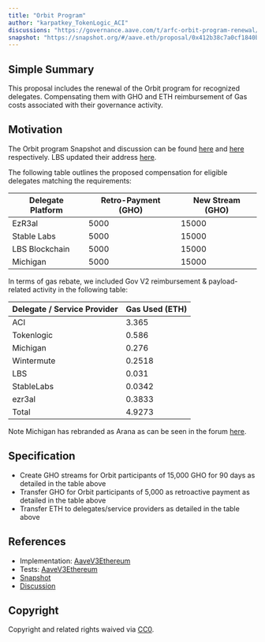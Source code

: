 ```yaml
---
title: "Orbit Program"
author: "karpatkey_TokenLogic_ACI"
discussions: "https://governance.aave.com/t/arfc-orbit-program-renewal/16550"
snapshot: "https://snapshot.org/#/aave.eth/proposal/0x412b38c7a0cf1840b102e28ea7ef0373e3ab4b9544873e8cc1544972b777d9a1"
---
```


## Simple Summary

This proposal includes the renewal of the Orbit program for recognized delegates. Compensating them with GHO and ETH reimbursement of Gas costs associated with their governance activity.

## Motivation

The Orbit program Snapshot and discussion can be found [here](https://snapshot.org/#/aave.eth/proposal/0x412b38c7a0cf1840b102e28ea7ef0373e3ab4b9544873e8cc1544972b777d9a1) and [here](https://governance.aave.com/t/arfc-orbit-program-renewal/16550) respectively.
LBS updated their address [here](https://governance.aave.com/t/arfc-orbit-program-renewal/16550/5?u=lbsblockchain).

The following table outlines the proposed compensation for eligible delegates matching the requirements:

| Delegate Platform | Retro-Payment (GHO) | New Stream (GHO) |
| ----------------- | ------------------- | ---------------- |
| EzR3al            | 5000                | 15000            |
| Stable Labs       | 5000                | 15000            |
| LBS Blockchain    | 5000                | 15000            |
| Michigan          | 5000                | 15000            |

In terms of gas rebate, we included Gov V2 reimbursement & payload-related activity in the following table:

| Delegate / Service Provider | Gas Used (ETH) |
| --------------------------- | -------------- |
| ACI                         | 3.365          |
| Tokenlogic                  | 0.586          |
| Michigan                    | 0.276          |
| Wintermute                  | 0.2518         |
| LBS                         | 0.031          |
| StableLabs                  | 0.0342         |
| ezr3al                      | 0.3833         |
| Total                       | 4.9273         |

Note Michigan has rebranded as Arana as can be seen in the forum [here](https://governance.aave.com/t/arfc-orbit-program-renewal/16550/6).

## Specification

- Create GHO streams for Orbit participants of 15,000 GHO for 90 days as detailed in the table above
- Transfer GHO for Orbit participants of 5,000 as retroactive payment as detailed in the table above
- Transfer ETH to delegates/service providers as detailed in the table above

## References

- Implementation: [AaveV3Ethereum](https://github.com/bgd-labs/aave-proposals-v3/blob/4c487a2f49adf301e08c80313dc3f946709c29f3/src/20240220_AaveV3Ethereum_OrbitProgram/AaveV3Ethereum_OrbitProgram_20240220.sol)
- Tests: [AaveV3Ethereum](https://github.com/bgd-labs/aave-proposals-v3/blob/4c487a2f49adf301e08c80313dc3f946709c29f3/src/20240220_AaveV3Ethereum_OrbitProgram/AaveV3Ethereum_OrbitProgram_20240220.t.sol)
- [Snapshot](https://snapshot.org/#/aave.eth/proposal/0x412b38c7a0cf1840b102e28ea7ef0373e3ab4b9544873e8cc1544972b777d9a1)
- [Discussion](https://governance.aave.com/t/arfc-orbit-program-renewal/16550)

## Copyright

Copyright and related rights waived via [CC0](https://creativecommons.org/publicdomain/zero/1.0/).
